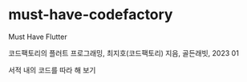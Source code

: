# must-have-codefactory

Must Have Flutter

코드팩토리의 플러트 프로그래밍, 최지호(코드팩토리) 지음, 골든래빗, 2023 01

서적 내의 코드를 따라 해 보기
